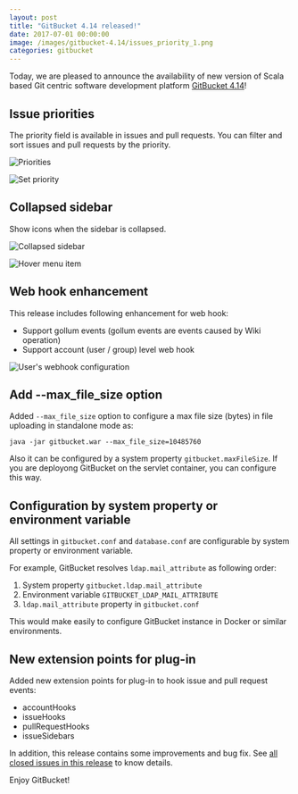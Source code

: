 ```yaml
---
layout: post
title: "GitBucket 4.14 released!"
date: 2017-07-01 00:00:00
image: /images/gitbucket-4.14/issues_priority_1.png
categories: gitbucket
---
```


Today, we are pleased to announce the availability of new version of Scala based Git centric software development platform [GitBucket 4.14](https://github.com/gitbucket/gitbucket/releases/tag/4.14)!

## Issue priorities

The priority field is available in issues and pull requests. You can filter and sort issues and pull requests by the priority.

![Priorities]({{site.baseurl}}/images/gitbucket-4.14/issues_priority_1.png)

![Set priority]({{site.baseurl}}/images/gitbucket-4.14/issues_priority_2.png)

## Collapsed sidebar

Show icons when the sidebar is collapsed.

![Collapsed sidebar]({{site.baseurl}}/images/gitbucket-4.14/collapsed_sidebar_1.png)

![Hover menu item]({{site.baseurl}}/images/gitbucket-4.14/collapsed_sidebar_2.png)

## Web hook enhancement

This release includes following enhancement for web hook:

- Support gollum events (gollum events are events caused by Wiki operation)
- Support account (user / group) level web hook

![User's webhook configuration]({{site.baseurl}}/images/gitbucket-4.14/account_webhook.png)

## Add --max_file_size option

Added `--max_file_size` option to configure a max file size (bytes) in file uploading in standalone mode as:

```
java -jar gitbucket.war --max_file_size=10485760
```

Also it can be configured by a system property `gitbucket.maxFileSize`. If you are deployong GitBucket on the servlet container, you can configure this way.

## Configuration by system property or environment variable

All settings in `gitbucket.conf` and `database.conf` are configurable by system property or environment variable.

For example, GitBucket resolves `ldap.mail_attribute` as following order:

1. System property `gitbucket.ldap.mail_attribute`
2. Environment variable `GITBUCKET_LDAP_MAIL_ATTRIBUTE`
3. `ldap.mail_attribute` property in `gitbucket.conf`

This would make easily to configure GitBucket instance in Docker or similar environments.

## New extension points for plug-in

Added new extension points for plug-in to hook issue and pull request events:

- accountHooks
- issueHooks
- pullRequestHooks
- issueSidebars

In addition, this release contains some improvements and bug fix. See [all closed issues in this release](https://github.com/gitbucket/gitbucket/issues?q=is%3Aclosed+milestone%3A4.14) to know details.

Enjoy GitBucket!
